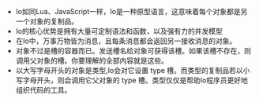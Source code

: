 

- Io如同Lua、JavaScript一样，Io是一种原型语言，这意味着每个对象都是另一个对象的复制品。
- Io的核心优势是拥有大量可定制语法和函数，以及强有力的并发模型
- 在Io中，万事万物皆为消息，且每条消息都会返回另一接收消息的对象。
- 对象不过是槽的容器而已。发送槽名给对象可获得该槽。如果该槽不存在，则调用父对象的槽。你要理解的全部内容就是这些。
- 以大写字母开头的对象是类型,Io会对它设置 type 槽。而类型的复制品若以小写字母开头，则会调用它父对象的 type 槽。类型仅仅是帮助Io程序员更好地组织代码的工具。

